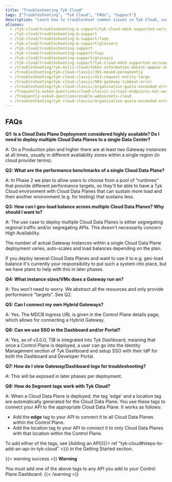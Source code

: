 ```yaml
---
title: "Troubleshooting Tyk Cloud"
tags: ["Troubleshooting", "Tyk Cloud", "FAQs", "Support"]
description: "Learn how to troubleshoot common issues in Tyk Cloud, including FAQs and support resources."
aliases:
  - /tyk-cloud/troubleshooting-&-support/tyk-cloud-mdcb-supported-versions
  - /tyk-cloud/troubleshooting-&-support
  - /tyk-cloud/troubleshooting-&-support/faqs
  - /tyk-cloud/troubleshooting-&-support/glossary
  - /tyk-cloud/troubleshooting-support
  - /tyk-cloud/troubleshooting-support/faqs
  - /tyk-cloud/troubleshooting-support/glossary
  - /tyk-cloud/troubleshooting-support/tyk-cloud-mdcb-supported-versions
  - /troubleshooting/tyk-multi-cloud/token-information-doesnt-appear-dashboard-tyk-multi-cloud-users
  - /troubleshooting/tyk-cloud-classic/301-moved-permanently
  - /troubleshooting/tyk-cloud-classic/413-request-entity-large
  - /troubleshooting/tyk-cloud-classic/504-gateway-timeout-error
  - /troubleshooting/tyk-cloud-classic/organisation-quota-exceeded-error-dashboard-
  - /frequently-asked-questions/cloud-classic-virtual-endpoints-not-working
  - /frequently-asked-questions/enable-websockets-cloud
  - /troubleshooting/tyk-cloud-classic/organisation-quota-exceeded-error-dashboard-api
---
```


## FAQs

**Q1: Is a Cloud Data Plane Deployment considered highly available? Do I need to deploy multiple Cloud Data Planes to a single Data Center?**

A: On a Production plan and higher there are at least two Gateway instances at all times, usually in different
availability zones within a single region (in cloud provider terms).

**Q2: What are the performance benchmarks of a single Cloud Data Plane?**

A: In Phase 2 we plan to allow users to choose from a pool of "runtimes" that provide different performance targets, so
they'll be able to have a Tyk Cloud environment with Cloud Data Planes that can sustain more load and then another environment
(e.g. for testing) that sustains less.

**Q3: How can I geo-load balance across multiple Cloud Data Planes? Why should I want to?**

A: The use case to deploy multiple Cloud Data Planes is either segregating regional traffic and/or segregating APIs.
This doesn't necessarily concern High Availability.

The number of actual Gateway instances within a single Cloud Data Plane deployment varies, auto-scales and load balances depending
on the plan.

If you deploy several Cloud Data Planes and want to use it to e.g. geo-load balance it's currently your responsibility to put such
a system into place, but we have plans to help with this in later phases.

**Q4: What instance sizes/VMs does a Gateway run on?**

A: You won't need to worry. We abstract all the resources and only provide performance "targets". See Q2.

**Q5: Can I connect my own Hybrid Gateways?**

A: Yes. The MDCB Ingress URL is given in the Control Plane details page, which allows for connecting a Hybrid Gateway.

**Q6: Can we use SSO in the Dashboard and/or Portal?**

A: Yes, as of v3.0.0, TIB is integrated into Tyk Dashboard, meaning that once a Control Plane is deployed, a user can
go into the Identity Management section of Tyk Dashboard and setup SSO with their IdP for both the Dashboard and
Developer Portal.

**Q7: How do I view Gateway/Dashboard logs for troubleshooting?**

A: This will be exposed in later phases per deployment.

**Q8: How do Segment tags work with Tyk Cloud?**

A: When a Cloud Data Plane is deployed, the tag 'edge' and a location tag are automatically generated for the Cloud Data Plane. You use these tags to connect your API to the appropriate Cloud Data Plane. It works as follows:

* Add the **edge** tag to your API to connect it to all Cloud Data Planes within the Control Plane.
* Add the location tag to your API to connect it to only Cloud Data Planes with that location within the Control Plane.

To add either of the tags, see [Adding an API]({{< ref "tyk-cloud#steps-to-add-an-api-in-tyk-cloud" >}}) in the Getting Started section.

{{< warning success >}}
**Warning**
  
You must add one of the above tags to any API you add to your Control Plane Dashboard.
{{< /warning >}}
